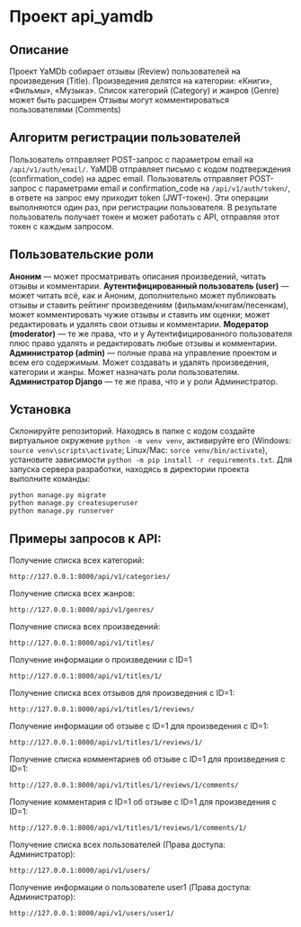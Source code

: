 # Проект api_yamdb

## Описание

Проект YaMDb собирает отзывы (Review) пользователей на произведения (Title).
Произведения делятся на категории: «Книги», «Фильмы», «Музыка».
Список категорий (Category) и жанров (Genre) может быть расширен
Отзывы могут комментироваться пользователями (Comments) 

## Алгоритм регистрации пользователей
Пользователь отправляет POST-запрос с параметром email на `/api/v1/auth/email/`.
YaMDB отправляет письмо с кодом подтверждения (confirmation_code) на адрес email.
Пользователь отправляет POST-запрос с параметрами email и confirmation_code на `/api/v1/auth/token/`, в ответе на запрос ему приходит token (JWT-токен).
Эти операции выполняются один раз, при регистрации пользователя. В результате пользователь получает токен и может работать с API, отправляя этот токен с каждым запросом.
## Пользовательские роли
**Аноним** — может просматривать описания произведений, читать отзывы и комментарии.
**Аутентифицированный пользователь (user)** — может читать всё, как и Аноним, дополнительно может публиковать отзывы и ставить рейтинг произведениям (фильмам/книгам/песенкам), может комментировать чужие отзывы и ставить им оценки; может редактировать и удалять свои отзывы и комментарии.
**Модератор (moderator)** — те же права, что и у Аутентифицированного пользователя плюс право удалять и редактировать любые отзывы и комментарии.
**Администратор (admin)** — полные права на управление проектом и всем его содержимым. Может создавать и удалять произведения, категории и жанры. Может назначать роли пользователям.
**Администратор Django** — те же права, что и у роли Администратор.
## Установка
Склонируйте репозиторий. Находясь в папке с кодом создайте виртуальное окружение `python -m venv venv`, активируйте его (Windows: `source venv\scripts\activate`; Linux/Mac: `sorce venv/bin/activate`), установите зависимости `python -m pip install -r requirements.txt`.
Для запуска сервера разработки,  находясь в директории проекта выполните команды:
```
python manage.py migrate
python manage.py createsuperuser
python manage.py runserver
```

##  Примеры запросов к API:

Получение списка всех категорий:
```
http://127.0.0.1:8000/api/v1/categories/
```
Получение списка всех жанров:
```
http://127.0.0.1:8000/api/v1/genres/
```
Получение списка всех произведений:
```
http://127.0.0.1:8000/api/v1/titles/
```
Получение информации о произведении с ID=1
```
http://127.0.0.1:8000/api/v1/titles/1/
```
Получение списка всех отзывов для произведения с ID=1:
```
http://127.0.0.1:8000/api/v1/titles/1/reviews/
```
Получение информации об отзыве с ID=1 для произведения с ID=1:
```
http://127.0.0.1:8000/api/v1/titles/1/reviews/1/
```
Получение списка комментариев об отзыве с ID=1 для произведения с ID=1:
```
http://127.0.0.1:8000/api/v1/titles/1/reviews/1/comments/
```
Получение комментария с ID=1 об отзыве с ID=1 для произведения с ID=1:
```
http://127.0.0.1:8000/api/v1/titles/1/reviews/1/comments/1/
```
Получение списка всех пользователей (Права доступа: Администратор):
```
http://127.0.0.1:8000/api/v1/users/
```
Получение информации о пользователе user1 (Права доступа: Администратор):
```
http://127.0.0.1:8000/api/v1/users/user1/
```
